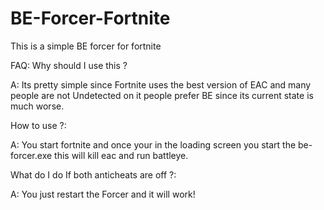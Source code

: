# BE-Forcer-Fortnite
This is a simple BE forcer for fortnite 

FAQ:
Why should I use this ? 

A: Its pretty simple since Fortnite uses the best version of EAC and many people are not Undetected on it people prefer BE since its current state is much worse. 

How to use ?: 

A: You start fortnite and once your in the loading screen you start the be-forcer.exe this will kill eac and run battleye. 

What do I do If both anticheats are off ?: 

A: You just restart the Forcer and it will work! 




